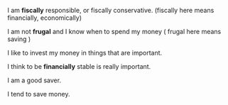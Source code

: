 I am **fiscally** responsible, or fiscally conservative.  (fiscally here means financially, economically) 

I am not **frugal** and I know when to spend my money ( frugal here means saving )

I like to invest my money in things that are important.

I think to be **financially** stable is really important.

I am a good saver.

I tend to save money.
